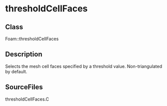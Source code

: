# thresholdCellFaces 
## Class
Foam::thresholdCellFaces

## Description
Selects the mesh cell faces specified by a threshold value.
Non-triangulated by default.

## SourceFiles
thresholdCellFaces.C

